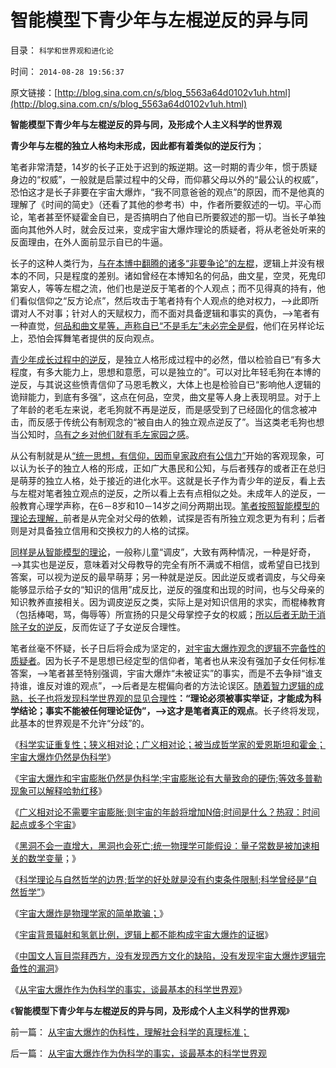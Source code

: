 # 智能模型下青少年与左棍逆反的异与同

目录： `科学和世界观和进化论` 

时间： `2014-08-28 19:56:37` 

原文链接：[http://blog.sina.com.cn/s/blog_5563a64d0102v1uh.html](http://blog.sina.com.cn/s/blog_5563a64d0102v1uh.html)

**智能模型下青少年与左棍逆反的异与同，及形成个人主义科学的世界观**

**青少年与左棍的独立人格均未形成，因此都有着类似的逆反行为**；

笔者非常清楚，14岁的长子正处于迟到的叛逆期。这一时期的青少年，惯于质疑身边的“权威”，一般就是启蒙过程中的父母，而仰慕父母以外的“最公认的权威”，恐怕这才是长子非要在宇宙大爆炸，“我不同意爸爸的观点”的原因，而不是他真的理解了《时间的简史》（还看了其他的参考书）中，作者所要叙述的一切。平心而论，笔者甚至怀疑霍金自已，是否搞明白了他自已所要叙述的那一切。当长子单独面向其他外人时，就会反过来，变成宇宙大爆炸理论的质疑者，将从老爸处听来的反面理由，在外人面前显示自已的牛逼。

长子的这种人类行为，[与在本博中翻腾的诸多“非要争论”的左棍](../../../2014/5/24/乌有之乡的左棍的装逼，如何暴露了他们自已？.md)，逻辑上并没有根本的不同，只是程度的差别。诸如曾经在本博知名的何品，曲文星，空灵，死鬼印第安人，等等左棍之流，他们也是逆反于笔者的个人观点；而不见得真的持有，他们看似信仰之“反方论点”，然后攻击于笔者持有个人观点的绝对权力，——>此即所谓对人不对事；针对人的天赋权力，而不面对具备逻辑和事实的真伪，——>笔者有一种直觉，[何品和曲文星等，声称自已“不是毛左”未必完全是假](../../../2014/4/9/“装逼”遵循某种“权威，决议”的左棍.md)，他们在另样论坛上，恐怕会挥舞笔者提供的反向观点。

[青少年成长过程中的逆反](../../../2014/3/16/教育路线的边际是客观规律，从父母之命到党国之命.md)，是独立人格形成过程中的必然，借以检验自已“有多大程度，有多大能力上，思想和意愿，可以是独立的”。可以对比年轻毛狗在本博的逆反，与其说这些愤青信仰了马恩毛教义，大体上也是检验自已“影响他人逻辑的诡辩能力，到底有多强”，这点在何品，空灵，曲文星等人身上表现明显。对于上了年龄的老毛左来说，老毛狗就不再是逆反，而是感受到了已经固化的信念被冲击，而反感于传统公有制观念的“被自由人的独立观点逆反了”。当这类老毛狗也想当公知时，[乌有之乡对他们就有毛左家园之感](../../../2014/5/9/乌有之乡分子真正目标，目的，战略，战术.md)。

从公有制就是从[“统一思想，有信仰，因而皇家政府有公信力”](../../../2013/5/26/公有制社会不可能通过民主选举，有效考究选拨统治者.md)开始的客观现象，可以认为长子的独立人格的形成，正如广大愚民和公知，与后者残存的或者正在总归是萌芽的独立人格，处于接近的进化水平。这就是长子作为青少年的逆反，看上去与左棍对笔者独立观点的逆反，之所以看上去有点相似之处。未成年人的逆反，一般教育心理学声称，在6－8岁和10－14岁之间分两期出现。[笔者按照智能模型的理论去理解，](../../../2014/3/8/哈耶克知识定理，生活中的常识.md)前者是从完全对父母的依赖，试探是否有所独立观念更为有利；后者则是对具备独立信用和交换权力的人格的试探。

[同样是从智能模型的理论](../../../2014/3/10/知识科学,素质教育与填鸭工程的冲突.md)，一般称儿童“调皮”，大致有两种情况，一种是好奇，——>其实也是逆反，意味着对父母教导的完全有所不满或不相信，或希望自已找到答案，可以视为逆反的最早萌芽；另一种就是逆反。因此逆反或者调皮，与父母亲能够显示给子女的“知识的信用”成反比，逆反的强度和出现的时间，也与父母亲的知识教养直接相关。因为调皮逆反之类，实际上是对知识信用的求实，而棍棒教育（包括棒喝，骂，侮辱等）所宣扬的只是父母掌控子女的权威；[所以后者无助于消除子女的逆反](../../../2014/5/22/请发扬人道主义精神，依法严惩杀害子女的慈父慈母；.md)，反而佐证了子女逆反合理性。

笔者丝毫不怀疑，长子日后将会成为坚定的，[对宇宙大爆炸观念的逻辑不完备性的质疑者](../../../2014/8/16/宇宙大爆炸是物理学家的简单欺骗.md)。因为长子不是思想已经定型的信仰者，笔者也从来没有强加子女任何标准答案，——>笔者甚至特别强调，宇宙大爆炸“未被证实”的事实，而是不去争辩“谁支持谁，谁反对谁的观点”，——>后者是左棍偏向者的方法论误区。[随着智力逻辑的成熟，长子也将发现科学世界观的显见合理性](../../../2014/8/26/从宇宙大爆炸作为伪科学的事实，谈最基本的科学世界观.md)**：“理论必须被事实举证，才能成为科学结论；事实不能被任何理论证伪”，——>这才是笔者真正的观点**。长子终将发现，此基本的世界观是不允许“分歧”的。

《[科学实证重复性；狭义相对论；广义相对论；被当成哲学家的爱恩斯坦和霍金；宇宙大爆炸仍然是伪科学](../../../2010/6/16/宇宙大爆炸是伪科学的科学理论.md)》

《[宇宙大爆炸和宇宙膨胀仍然是伪科学;宇宙膨胀论有大量致命的硬伤;等效多普勒现象可以解释哈勃红移](../../../2010/6/16/等效多普勒-引力红移可以解释哈勃红移.md)》

《[广义相对论不需要宇宙膨胀;则宇宙的年龄将增加N倍;时间是什么？热寂：时间起点或多个宇宙](../../../2010/6/16/宇宙不需要迅速膨胀；宇宙年龄长N倍；时间是什么？.md)》

《[黑洞不会一直增大，黑洞也会死亡;统一物理学可能假设：量子常数是被加速相关的数学变量](../../../2010/6/17/黑洞会死亡；量子常数可能是统一物理的突破口.md)；》

《[科学理论与自然哲学的边界;哲学的好处就是没有约束条件限制;科学曾经是“自然哲学”](../../../2010/6/17/宇宙是封闭的连续“球面”；科学理论与自然哲学的边界.md)》

《[宇宙大爆炸是物理学家的简单欺骗；](../../../2014/8/16/宇宙大爆炸是物理学家的简单欺骗.md)》

《[宇宙背景辐射和氢氦比例，逻辑上都不能构成宇宙大爆炸的证据](../../../2014/8/18/宇宙大爆炸的背景辐射，你耳边的噪声，是上帝创世的余音绕梁；.md)》

《[中国文人盲目崇拜西方，没有发现西方文化的缺陷，没有发现宇宙大爆炸逻辑完备性的漏洞](../../../2014/8/25/从宇宙大爆炸的伪科学性，谈波普尔证伪的谬误.md)》

《[从宇宙大爆炸作为伪科学的事实，谈最基本的科学世界观](../../../2014/8/26/从宇宙大爆炸作为伪科学的事实，谈最基本的科学世界观.md)》

《**智能模型下青少年与左棍逆反的异与同，及形成个人主义科学的世界观**》

前一篇： [从宇宙大爆炸的伪科性，理解社会科学的真理标准；](../../../2014/8/29/从宇宙大爆炸的伪科性，理解社会科学的真理标准；.md)

后一篇： [从宇宙大爆炸作为伪科学的事实，谈最基本的科学世界观](../../../2014/8/26/从宇宙大爆炸作为伪科学的事实，谈最基本的科学世界观.md)

